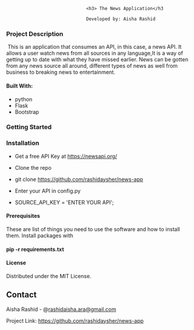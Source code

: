                                   <h3> The News Application</h3

                                  Developed by: Aisha Rashid



### Project Description
<img scr = 'app/static/images/Screenshot from 2021-09-15 23-32-35.jpg' >
This is an application that consumes an API, in this case, a news API. It allows a user watch news from all sources in any language,It is a way of getting up to date with what they have missed earlier. News can be gotten from any news source all around, different types of news as well from business to breaking news to entertainment.


#### Built With:
* python
* Flask
* Bootstrap



### Getting Started

 ### Installation
* Get a free API Key at https://newsapi.org/

* Clone the repo
* git clone https://github.com/rashidaysher/news-app

* Enter your API in config.py

* SOURCE_API_KEY = 'ENTER YOUR API';



#### Prerequisites
 These are list of things you need to use the software and how to install them.
 Install packages with
#### pip -r requirements.txt




#### License
Distributed under the MIT License. 


 ## Contact
Aisha Rashid - @rashidaisha.ara@gmail.com

Project Link: https://github.com/rashidaysher/news-app
